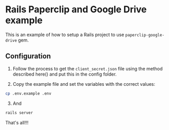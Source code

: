 # Rails Paperclip and Google Drive example
This is an example of how to setup a Rails project to use `paperclip-google-drive` gem.

## Configuration

1. Follow the process to get the `client_secret.json` file using the method described here() and put this in the config folder.

2. Copy the example file and set the variables with the correct values:

```sh
cp .env.example .env
```
3. And
```sh
rails server
```

That's all!!!
